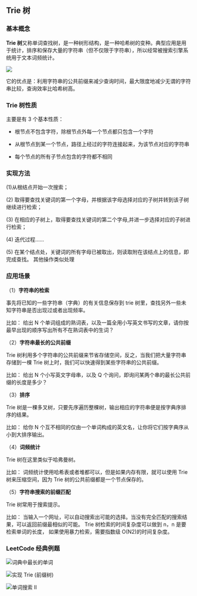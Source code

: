 ## Trie 树

### 基本概念

**Trie 树**又称单词查找树，是一种树形结构，是一种哈希树的变种。典型应用是用于统计，排序和保存大量的字符串（但不仅限于字符串），所以经常被搜索引擎系统用于文本词频统计。

![](../images//Trie%E6%A0%91.png)

它的优点是：利用字符串的公共前缀来减少查询时间，最大限度地减少无谓的字符串比较，查询效率比哈希树高。

### Trie 树性质

主要是有 3 个基本性质：

- 根节点不包含字符，除根节点外每一个节点都只包含一个字符

- 从根节点到某一个节点，路径上经过的字符连接起来，为该节点对应的字符串

- 每个节点的所有子节点包含的字符都不相同

### 实现方法

(1)从根结点开始一次搜索；

(2) 取得要查找关键词的第一个字母，并根据该字母选择对应的子树并转到该子树继续进行检索；

(3) 在相应的子树上，取得要查找关键词的第二个字母,并进一步选择对应的子树进行检索；

(4) 迭代过程……

(5) 在某个结点处，关键词的所有字母已被取出，则读取附在该结点上的信息，即完成查找。 其他操作类似处理

### 应用场景

（1）**字符串的检索**

事先将已知的一些字符串（字典）的有关信息保存到 trie 树里，查找另外一些未知字符串是否出现过或者出现频率。

比如：
给出 N 个单词组成的熟词表，以及一篇全用小写英文书写的文章，请你按最早出现的顺序写出所有不在熟词表中的生词？

（2）**字符串最长的公共前缀**

Trie 树利用多个字符串的公共前缀来节省存储空间，反之，当我们把大量字符串存储到一棵 Trie 树上时，我们可以快速得到某些字符串的公共前缀。

比如：
给出 N 个小写英文字母串，以及 Q 个询问，即询问某两个串的最长公共前缀的长度是多少？

（3）**排序**

Trie 树是一棵多叉树，只要先序遍历整棵树，输出相应的字符串便是按字典序排序的结果。

比如：
给你 N 个互不相同的仅由一个单词构成的英文名，让你将它们按字典序从小到大排序输出。

（4）**词频统计**

Trie 树在这里类似于哈弗曼树。

比如：
词频统计使用哈希表或者堆都可以，但是如果内存有限，就可以使用 Trie 树来压缩空间，因为 Trie 树的公共前缀都是一个节点保存的。

（5）**字符串搜索的前缀匹配**

Trie 树常用于搜索提示。

比如：
当输入一个网址，可以自动搜索出可能的选择。当没有完全匹配的搜索结果，可以返回前缀最相似的可能。
Trie 树检索的时间复杂度可以做到 n，n 是要检索单词的长度，
如果使用暴力检索，需要指数级 O(N2)的时间复杂度。

### LeetCode 经典例题

![词典中最长的单词](https://leetcode.cn/problems/longest-word-in-dictionary/)

![实现 Trie (前缀树)](https://leetcode.cn/problems/implement-trie-prefix-tree/)

![单词搜索 II](https://leetcode.cn/problems/word-search-ii/)

